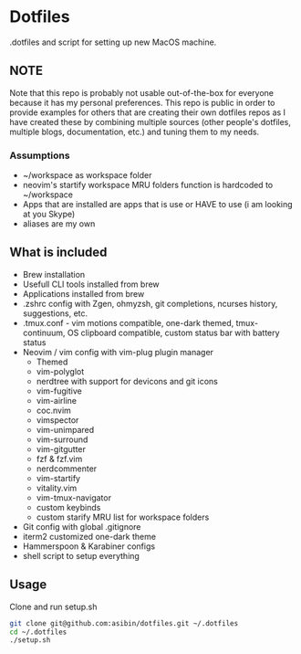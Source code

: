 # Dotfiles

.dotfiles and script for setting up new MacOS machine. 

## NOTE

Note that this repo is probably not usable out-of-the-box
 for everyone because it has my personal preferences.
 This repo is public in order to provide examples for
 others that are creating their own dotfiles repos
 as I have created these by combining multiple sources
 (other people's dotfiles, multiple blogs, 
 documentation, etc.) and tuning them to my needs.

### Assumptions
- ~/workspace as workspace folder
- neovim's startify workspace MRU folders function is hardcoded to ~/workspace
- Apps that are installed are apps that is use or HAVE to use (i am looking at you Skype)
- aliases are my own

## What is included

- Brew installation
- Usefull CLI tools installed from brew
- Applications installed from brew
- .zshrc config with Zgen, ohmyzsh, git completions, ncurses history,
  suggestions, etc.
- .tmux.conf - vim motions compatible, one-dark themed, tmux-continuum,
  OS clipboard compatible, custom status bar with battery status
- Neovim / vim config with vim-plug plugin manager
  - Themed
  - vim-polyglot
  - nerdtree with support for devicons and git icons
  - vim-fugitive
  - vim-airline
  - coc.nvim
  - vimspector
  - vim-unimpared
  - vim-surround
  - vim-gitgutter
  - fzf & fzf.vim
  - nerdcommenter
  - vim-startify
  - vitality.vim
  - vim-tmux-navigator
  - custom keybinds
  - custom starify MRU list for workspace folders
- Git config with global .gitignore
- iterm2 customized one-dark theme
- Hammerspoon & Karabiner configs
- shell script to setup everything

## Usage

Clone and run setup.sh

```bash
git clone git@github.com:asibin/dotfiles.git ~/.dotfiles
cd ~/.dotfiles
./setup.sh
```
